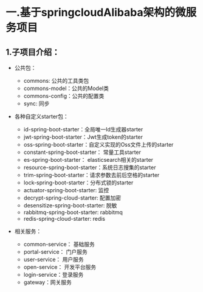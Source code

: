 # 一.基于springcloudAlibaba架构的微服务项目
## 1.子项目介绍：

  - 公共包：
    - commons: 公共的工具类包
    - commons-model：公共的Model类
    - commons-config：公共的配置类
    - sync: 同步
      
  - 各种自定义starter包：
    - id-spring-boot-starter：全局唯一Id生成器starter
    - jwt-spring-boot-starter：Jwt生成token的starter
    - oss-spring-boot-starter：自定义实现的Oss文件上传的starter
    - constant-spring-boot-starter： 常量工具starter
    - es-spring-boot-starter： elasticsearch相关的starter
    - resource-spring-boot-starter：系统日志搜集的starter
    - trim-spring-boot-starter：请求参数去前后空格的starter
    - lock-spring-boot-starter：分布式锁的starter
    - actuator-spring-boot-starter: 监控
    - decrypt-spring-cloud-starter: 配置加密
    - desensitize-spring-boot-starter: 脱敏
    - rabbitmq-spring-boot-starter: rabbitmq
    - redis-spring-cloud-starter: redis
      
  - 相关服务：
    - common-service： 基础服务
    - portal-service： 门户服务
    - user-service： 用户服务
    - open-service：  开发平台服务
    - login-service：登录服务
    - gateway：网关服务
